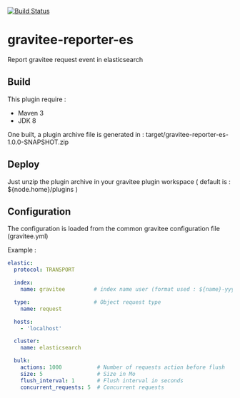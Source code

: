 [![Build Status](http://build.gravitee.io/jenkins/buildStatus/icon?job=gravitee-reporter-es)](http://build.gravitee.io/jenkins/job/gravitee-reporter-es/)

# gravitee-reporter-es

Report gravitee request event in elasticsearch


## Build

This plugin require :  

* Maven 3
* JDK 8

One built, a plugin archive file is generated in : target/gravitee-reporter-es-1.0.0-SNAPSHOT.zip


## Deploy

Just unzip the plugin archive in your gravitee plugin workspace ( default is : ${node.home}/plugins )


## Configuration 

The configuration is loaded from the common gravitee configuration file (gravitee.yml) 


Example : 

```YAML
elastic:
  protocol: TRANSPORT

  index:
    name: gravitee         # index name user (format used : ${name}-yyyy.MM.dd )

  type:                    # Object request type
    name: request         

  hosts: 
    - 'localhost'

  cluster:
    name: elasticsearch

  bulk:
    actions: 1000           # Number of requests action before flush
    size: 5                 # Size in Mo
    flush_interval: 1       # Flush interval in seconds
    concurrent_requests: 5  # Concurrent requests
```